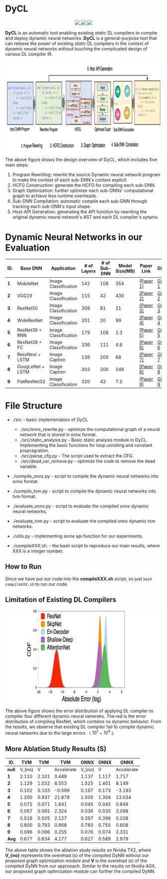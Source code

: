 # DyCL <div align="center">

<p align="center">
    <a href="https://github.com/ise-uiuc/nnsmith/actions/workflows/ci.yaml"><img src="https://github.com/ise-uiuc/nnsmith/actions/workflows/ci.yaml/badge.svg">
    <a href="https://pypi.org/project/nnsmith/"><img src="https://img.shields.io/pypi/v/nnsmith?color=g">
    <a href="https://github.com/ise-uiuc/nnsmith/blob/main/LICENSE"><img src="https://img.shields.io/pypi/l/nnsmith"></a>
</p>




**DyCL** is an automatic tool enabling existing *static* DL compilers to compile and deploy dynamic neural networks.
**DyCL** is a general-purpose tool that can release the power of existing *static* DL compilers in the context of dynamic neural networks without touching the complicated design of various DL compiler IR.


<div  align="center">    
 <img src="https://github.com/anonymousGithub2022/DyCL/blob/main/fig/overview.png" width="680" height="290" alt="Design Overview"/><br/>
</div>    

The above figure shows the design overview of DyCL, which includes five main steps: 
 1. Program Rewriting: rewrite the source Dynamic neural network program to make the contest of each sub-DNN's context explicit.
 2. HCFG Construction: generate the HCFG for compiling each sub-DNN.
 3. Graph Optimization: further optimize each sub-DNNs' computational graph to achieve less runtime overheads.
 4. Sub-DNN Compilation: automatic compile each sub-DNN through tracking each sub-DNN's input shape.
 6. Host-API Generation: generating the API function by rewriting the original dynamic neural network's AST and each DL compiler's sytanix.

# Dynamic Neural Networks in our Evaluation

| **ID.** | **Base DNN**     | **Application**      | **# of Layers** | **# of Sub-DNN** | **Model Size(MB)** | **Paper Link**                               | **GitHub**                                                 |
|---------|------------------|----------------------|-----------------|------------------|--------------------|----------------------------------------------|-------------------------------------------------------------|
| **1**   | MobileNet        | Image Classification | 142             | 108              | 354                | [[Paper 1]](http://shallowdeep.network/)                  | [Github 1](https://github.com/yigitcankaya/Shallow-Deep-Networks)       |
| **2**   | VGG19            | Image Classification | 115             | 42               | 430                | [[Paper 2]](http://shallowdeep.network/)                  | [Github 2](https://github.com/yigitcankaya/Shallow-Deep-Networks)       |
| **3**   | ResNet50         | Image Classification | 308             | 81               | 21                 | [[Paper 3]](http://shallowdeep.network/)                  | [Github 3](https://github.com/yigitcankaya/Shallow-Deep-Networks)       |
| **4**   | WideResNet       | Image Classification | 201             | 20               | 99                 | [[Paper 4]](http://shallowdeep.network/)                  | [Github 4](https://github.com/yigitcankaya/Shallow-Deep-Networks)       |
| **5**   | ResNet38 + RNN   | Image Classification | 179             | 108              | 2.3                | [[Paper 5]](https://arxiv.org/abs/1711.09485)             | [Github 5](https://github.com/ucbdrive/skipnet)                         |
| **6**   | ResNet38 + FC    | Image Classification | 336             | 111              | 4.6                | [[Paper 6]](https://arxiv.org/abs/1711.09485)             | [Github 6](https://github.com/ucbdrive/skipnet)                         |
| **7**   | ResxNext + LSTM  | Image Caption        | 139             | 200              | 68                 | [[Paper 7]](https://proceedings.mlr.press/v37/xuc15.html) | [Github 7](https://github.com/parksunwoo/show_attend_and_tell_pytorch)  |
| **8**   | GoogLeNet + LSTM | Image Caption        | 303             | 200              | 249                | [[Paper 8]](https://proceedings.mlr.press/v37/xuc15.html) | [Github 8](https://github.com/parksunwoo/show_attend_and_tell_pytorch)  |
| **9**   | FlatResNet32     | Image Classification | 320             | 42               | 7.2                | [[Paper 9]](https://arxiv.org/abs/1711.08393)             | [Github 9](https://github.com/Tushar-N/blockdrop)                       |


# File Structure
* ./src - basic implementation of DyCL
  * ./src/onnx_rewrite.py - optimize the computational graph of a neural network that is stored in onnx format.
  * ./src/static_analysis.py - Basic static analysis module in DyCL. Implementing the basic functions for loop unrolling and constant propragration.
  * ./src/parse_cfg.py - The script used to extract the CFG.
  * ./src/dead_var_remove.py - optimize the code to remove the dead variable.

* ./compile_onnx.py - script to compile the dynamic neural networks into onnx format.
* ./compile_tvm.py - script to compile the dynamic neural networks into tvm format.
* ./evaluate_onnx.py - script to evaluate the compiled onnx dynamic neural networks.
* ./evaluate_tvm.py - script to evaluate the compiled onnx dynamic tvm networks.
* ./utils.py        - implementing some api function for our experiments.



* ./compileXXX.sh. - the bash script to reproduce our main results, where XXX is a integer number.

## How to Run

Since we have put our code into the **compileXXX.sh** script, so just `bash compileXXX.sh` to run our code.


## Limitation of Existing DL Compilers


<div  align="center">    
 <img src="https://github.com/anonymousGithub2022/DyCL/blob/main/fig/error.png" width="740" height="300" alt="Design Overview"/><br/>
</div>    

The above figure shows the error distribution of applying DL compiler to compiler four different dynamic neural netwroks. The red is the error distribution of compiling ResNet, which contains no dynamic behavior. From the results, we observe that existing DL compiler fail to compile dynamic neural networks due to the large errors （ $10^1$ ~ $10^4$ ).


## More Ablation Study Results (S)

| **ID.**  | **TVM** | **TVM** | **TVM**    | **ONNX** | **ONNX** | **ONNX**        |
|----------|---------|----------|-------------|----------|----------|--------------|
| **null** | V_{no}  | V        | Accelerate  | V_{no}   | V        | Accelerate   |
| **1**   | 2.110   | 2.101    | 0.449       | 1.137    | 1.117    | 1.717        |
| **2**   | 1.129   | 1.032    | 8.553       | 1.525    | 1.401    | 8.149        |
| **3**   | 0.102   | 0.103    | -0.599      | 0.167    | 0.173    | -3.193       |
| **4**   | 1.200   | 0.937    | 21.878      | 1.500    | 1.304    | 13.034       |
| **5**   | 0.072   | 0.071    | 1.641       | 0.045    | 0.045    | 0.848        |
| **6**   | 0.067   | 0.065    | 2.324       | 0.036    | 0.035    | 3.098        |
| **7**   | 0.516   | 0.505    | 2.127       | 0.397    | 0.396    | 0.208        |
| **8**   | 0.800   | 0.793    | 0.968       | 0.760    | 0.755    | 0.608        |
| **9**   | 0.096   | 0.096    | 0.255       | 0.076    | 0.074    | 2.331        |
| **Avg**  | 0.677   | 0.634    | 4.177       | 0.627    | 0.589    | 2.978        |

The above table shows the ablation study results on Nvidia TX2, where **V_{no}** represents the overehad (s) of the compiled DyNN without our proposed graph optimization module and **V** is the overehad (s) of the compiled DyNN from our approoach.
Similar to the results on Nvidia AGX, our proposed graph optimization module can further the compiled DyNN.

